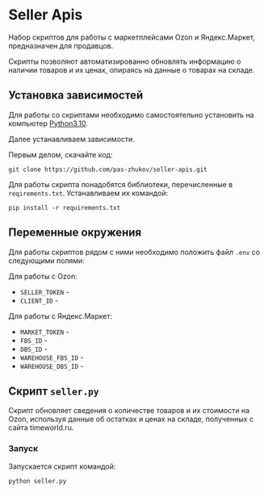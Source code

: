 # Seller Apis

Набор скриптов для работы с маркетплейсами Ozon и Яндекс.Маркет, предназначен для продавцов.

Скрипты позволяют автоматизированно обновлять информацию о наличии товаров и их ценах, опираясь на данные о товарах на складе.

## Установка зависимостей
Для работы со скриптами необходимо самостоятельно установить на компьютер [Python3.10](https://www.python.org/downloads/).

Далее устанавливаем зависимости.

Первым делом, скачайте код:
``` 
git clone https://github.com/pas-zhukov/seller-apis.git
```
Для работы скрипта понадобятся библиотеки, перечисленные в `reqirements.txt`.
Устанавливаем их командой:
```
pip install -r requirements.txt
```

## Переменные окружения

Для работы скриптов рядом с ними необходимо положить файл `.env` со следующими полями:

Для работы с Ozon:

- `SELLER_TOKEN` - 
- `CLIENT_ID` - 

Для работы с Яндекс.Маркет:

- `MARKET_TOKEN` -
- `FBS_ID` - 
- `DBS_ID` - 
- `WAREHOUSE_FBS_ID` - 
- `WAREHOUSE_DBS_ID` - 

## Скрипт `seller.py`

Скрипт обновляет сведения о количестве товаров и их стоимости на Ozon, используя данные об остатках и ценах на складе, полученных с сайта timeworld.ru.

### Запуск

Запускается скрипт командой:

```shell
python seller.py
```